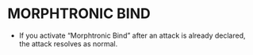# MORPHTRONIC BIND

*   If you activate “Morphtronic Bind” after an attack is already declared, the attack resolves as normal.
